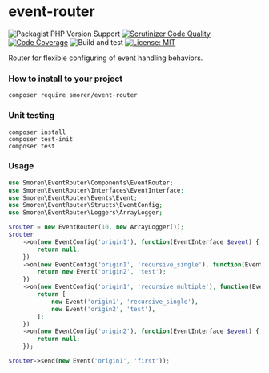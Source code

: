 # event-router

![Packagist PHP Version Support](https://img.shields.io/packagist/php-v/smoren/event-router)
[![Scrutinizer Code Quality](https://scrutinizer-ci.com/g/Smoren/event-router-php/badges/quality-score.png?b=master)](https://scrutinizer-ci.com/g/Smoren/event-router-php/?branch=master)
[![Code Coverage](https://scrutinizer-ci.com/g/Smoren/event-router-php/badges/coverage.png?b=master)](https://scrutinizer-ci.com/g/Smoren/event-router-php/?branch=master)
![Build and test](https://github.com/Smoren/event-router-php/actions/workflows/test_master.yml/badge.svg)
[![License: MIT](https://img.shields.io/badge/License-MIT-yellow.svg)](https://opensource.org/licenses/MIT)
<!-- [![Coverage Status](https://coveralls.io/repos/github/Smoren/event-router-php/badge.svg?branch=master)](https://coveralls.io/github/Smoren/event-router-php?branch=master) -->

Router for flexible configuring of event handling behaviors.

### How to install to your project
```
composer require smoren/event-router
```

### Unit testing
```
composer install
composer test-init
composer test
```

### Usage

```php
use Smoren\EventRouter\Components\EventRouter;
use Smoren\EventRouter\Interfaces\EventInterface;
use Smoren\EventRouter\Events\Event;
use Smoren\EventRouter\Structs\EventConfig;
use Smoren\EventRouter\Loggers\ArrayLogger;

$router = new EventRouter(10, new ArrayLogger());
$router
    ->on(new EventConfig('origin1'), function(EventInterface $event) {
        return null;
    })
    ->on(new EventConfig('origin1', 'recursive_single'), function(EventInterface $event) {
        return new Event('origin2', 'test');
    })
    ->on(new EventConfig('origin1', 'recursive_multiple'), function(EventInterface $event) {
        return [
            new Event('origin1', 'recursive_single'),
            new Event('origin2', 'test'),
        ];
    })
    ->on(new EventConfig('origin2'), function(EventInterface $event) {
        return null;
    });

$router->send(new Event('origin1', 'first'));
```